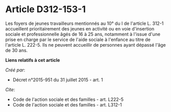 # Article D312-153-1

Les foyers de jeunes travailleurs mentionnés au 10° du I de l'article L. 312-1 accueillent prioritairement des jeunes en
activité ou en voie d'insertion sociale et professionnelle âgés de 16 à 25 ans, notamment à l'issue d'une prise en charge par
le service de l'aide sociale à l'enfance au titre de l'article L. 222-5. Ils ne peuvent accueillir de personnes ayant dépassé
l'âge de 30 ans.

**Liens relatifs à cet article**

_Créé par_:

  - Décret n°2015-951 du 31 juillet 2015 - art. 1

_Cite_:

  - Code de l'action sociale et des familles - art. L222-5
  - Code de l'action sociale et des familles - art. L312-1
